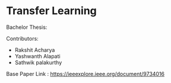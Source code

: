 
# Transfer Learning

Bachelor Thesis:

Contributors:
- Rakshit Acharya
- Yashwanth Alapati
- Sathwik palakurthy

Base Paper Link : https://ieeexplore.ieee.org/document/9734016
